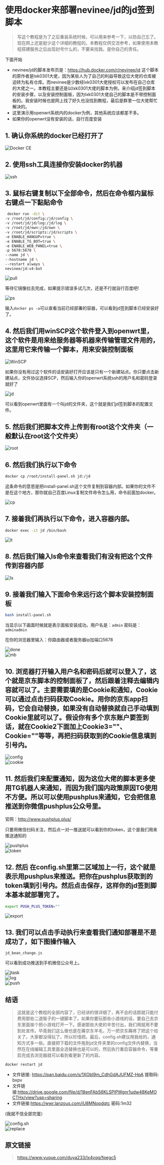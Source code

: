 # 使用docker来部署nevinee/jd的jd签到脚本

> 写这个教程是为了之后重装系统时候，可以用来参考一下，以防自己忘了。现在网上还是挺少这个详细的教程的。本教程仅供交流参考，如果使用本教程搭建服务之后出现封号什么的，不要来找我。是你自己的责任。

下面开始

- nevinee/jd的脚本发布页是：https://hub.docker.com/r/nevinee/jd 这个脚本的原作者是lxk0301大佬，因为某些人为了自己的利益导致这位大佬的仓库被迫转为私有仓库。而nevinee是少数经lxk0301大佬授权可以发布在自己仓库的大佬之一。本教程主要还是以lxk0301大佬的脚本为例，来介绍jd签到脚本的安装步骤，以及安装控制面板，因为lxk0301大佬自己的脚本是不带控制面板的。我安装时候也是网上找了好久也没找到教程，最后是群里一位大佬帮忙解决的。
- 这里演示用openwrt系统内的docker为例，其他系统应该都差不多。
- 如果你的openwrt没有安装的话，自行百度安装

## 1. 确认你系统的docker已经打开了

![Docker CE][Docker CE]

## 2. 使用ssh工具连接你安装docker的机器

![ssh][ssh]

## 3. 鼠标右键复制以下全部命令，然后在命令框内鼠标右键点一下黏贴命令

``` sh
 docker run -dit \
-v /root/jd/config:/jd/config \
-v /root/jd/jd/log:/jd/log \
-v /root/jd/own:/jd/own \
-v /root/jd/scripts:/jd/scripts \
-e ENABLE_HANGUP=true \
-e ENABLE_TG_BOT=true \
-e ENABLE_WEB_PANEL=true \
-p 5678:5678 \
--name jd \
--hostname jd \
--restart always \
nevinee/jd:v4-bot
```

![pull][pull]

等待它镜像拉去完成，如果提示错误多试几次，还是不行就自行百度吧!

![ps][ps]

输入`docker ps -a`可以查看当前已经部署的容器，可以看到jd签到脚本已经安装好了。

## 4. 然后我们用winSCP这个软件登入到openwrt里，这个软件是用来给服务器等机器来传输管理文件用的，这里用它来传输一个脚本，用来安装控制面板

![WinSCP][WinSCP]

如果你没有用过这个软件的话安装好打开应该是只有一个新建站点。你只要点击新建站点，文件协议选择SCP，然后输入你的openwrt系统ssh的用户名和密码登录就好了

![jd][jd]

可以看到openwrt里面有一个叫jd的文件夹，这个就是我们jd签到脚本的配置文件。

## 5. 然后我们把脚本文件上传到有root这个文件夹（一般默认在root这个文件夹）

![root][root]

## 6. 然后我们执行以下命令

``` sh
docker cp /root/install-panel.sh jd:/jd
```

这条命令的意思是把install-panel.sh这个文件复制到容器内部。如果你的文件不是在这个地方，那你就自己百度Linux复制文件命令怎么用，命令前面加docker。

![cp][cp]

## 7. 接着我们再执行以下命令，进入容器内部。

``` sh
docker exec -it jd /bin/bash
```

![it][it]

## 8. 然后我们输入ls命令来查看我们有没有把这个文件传到容器内部

![ls][ls]

## 9. 接着我们输入下面命令来远行这个脚本安装控制面板

``` sh
bash install-panel.sh
```

当显示以下画面时候就是表示面板安装成功。用户名是：`admin` 密码是：`adminadmin`

在你的浏览器里输入：你路由器或者服务器ip加端口5678

![done][done]  
![mb][mb]

## 10. 浏览器打开输入用户名和密码后就可以登入了，这个就是京东脚本的控制面板了，然后跟着注释去编辑内容就可以了。主要需要填的是Cookie和通知，Cookie可以通过点击扫码获取Cookie。用你的京东app扫码，它会自动替换，如果没有自动替换就自己手动填到Cookie里就可以了。假设你有多个京东账户要签到话，就在Cookie2下面加上Cookie3=""、Cookie=""等等，再把扫码获取到的Cookie信息填到引号内。

![config][config]  
![cookie][cookie]

## 11. 然后我们来配置通知，因为这位大佬的脚本更多使用TG机器人来通知，而因为我们国内政策原因TG使用不方便。所以可以使用pushplus来通知，它会把信息推送到你微信pushplus公众号里。

官网：http://www.pushplus.plus/

只要用微信扫码关注，然后点一对一推送就可以看到你的token，这个是我们用来推送通知的

![pushplus][pushplus]  
![token][token]

## 12. 然后 在config.sh里第二区域加上一行，这个就是表示用pushplus来推送。把你在pushplus获取到的token填到引号内。然后点击保存，这样你的jd签到脚本基本就部署完了。

``` sh
export PUSH_PLUS_TOKEN=""
```

![export][export]

## 13. 我们可以点击手动执行来查看我们通知部署是不是成功了，如下图操作输入

`jd_bean_change.js`

可以看到成功推送到手机微信公众号上。

![jtask][jtask]  
![log][log]  
![push][push]



## 结语

> 这就是这个教程的全部内容了，已经讲的很详细了，再不会的话那就只能付费用那些二道贩子的一键脚本了。如果你要玩那些小游戏的话，要自己去京东里面挨个把小游戏打开一下。感谢那些大佬的辛苦付出，我们用就用不要到处宣传。毕竟我们这么做也是在薅京东羊毛，万一把京东薅疼了把这个给关了。大家都没得玩了，所以珍惜把。最后，config.sh建议用我给的，通知方式多一些。直接把下载的文件拖到jd文件夹里的config文件内替换，当然在在线编辑工具里面全选替换也是可以的，然后执行重启容器命令，等重启完成去浏览器就可以看到看更新了的内容。

``` sh
docker restart jd
```

- 文件链接: https://pan.baidu.com/s/1XObI9m_CdhGdAJUFMZ-HpA 提取码: bxpv
- 文件链接:https://drive.google.com/file/d/18enFAbS6KLSPlPWgnr1udw48KeMOCTHx/view?usp=sharing
- 文件链接:https://wwr.lanzous.com/iU8MNopdqtc 密码:1m32

(我就不信全部完蛋）

![config.sh][config.sh]  
![replace][replace]

## 原文链接
> https://www.yuque.com/duya233/lx4vqg/fpegc5


[Docker CE]:https://github.com/kiddin9/Oreomeow-VIP/blob/main/Icons/nevinee/Docker%20CE.png
[ssh]:https://github.com/kiddin9/Oreomeow-VIP/blob/main/Icons/nevinee/ssh.png
[pull]:https://github.com/kiddin9/Oreomeow-VIP/blob/main/Icons/nevinee/pull.png
[ps]:https://github.com/kiddin9/Oreomeow-VIP/blob/main/Icons/nevinee/ps.png
[WinSCP]:https://github.com/kiddin9/Oreomeow-VIP/blob/main/Icons/nevinee/WinSCP.png
[jd]:https://github.com/kiddin9/Oreomeow-VIP/blob/main/Icons/nevinee/jd.png
[root]:https://github.com/kiddin9/Oreomeow-VIP/blob/main/Icons/nevinee/root.png
[cp]:https://github.com/kiddin9/Oreomeow-VIP/blob/main/Icons/nevinee/cp.png
[it]:https://github.com/kiddin9/Oreomeow-VIP/blob/main/Icons/nevinee/it.png
[ls]:https://github.com/kiddin9/Oreomeow-VIP/blob/main/Icons/nevinee/ls.png
[done]:https://github.com/kiddin9/Oreomeow-VIP/blob/main/Icons/nevinee/done.png
[mb]:https://github.com/kiddin9/Oreomeow-VIP/blob/main/Icons/nevinee/mb.png
[config]:https://github.com/kiddin9/Oreomeow-VIP/blob/main/Icons/nevinee/config.png
[cookie]:https://github.com/kiddin9/Oreomeow-VIP/blob/main/Icons/nevinee/cookie.png
[pushplus]:https://github.com/kiddin9/Oreomeow-VIP/blob/main/Icons/nevinee/pushplus.png
[token]:https://github.com/kiddin9/Oreomeow-VIP/blob/main/Icons/nevinee/token.png
[export]:https://github.com/kiddin9/Oreomeow-VIP/blob/main/Icons/nevinee/export.png
[jtask]:https://github.com/kiddin9/Oreomeow-VIP/blob/main/Icons/nevinee/jtask.png
[log]:https://github.com/kiddin9/Oreomeow-VIP/blob/main/Icons/nevinee/log.png
[push]:https://github.com/kiddin9/Oreomeow-VIP/blob/main/Icons/nevinee/push.png
[config.sh]:https://github.com/kiddin9/Oreomeow-VIP/blob/main/Icons/nevinee/config.sh.png
[replace]:https://github.com/kiddin9/Oreomeow-VIP/blob/main/Icons/nevinee/replace.png
